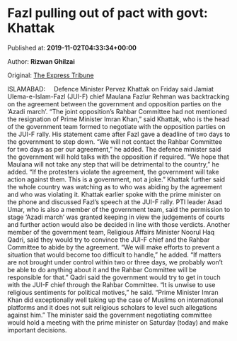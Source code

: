 
# Fazl pulling out of pact with govt: Khattak

Published at: **2019-11-02T04:33:34+00:00**

Author: **Rizwan Ghilzai**

Original: [The Express Tribune](https://tribune.com.pk/story/2091957/1-fazl-pulling-pact-govt-khattak/)

ISLAMABAD:  
 
Defence Minister Pervez Khattak on Friday said Jamiat Ulema-e-Islam-Fazl (JUI-F) chief Maulana Fazlur Rehman was backtracking on the agreement between the government and opposition parties on the ‘Azadi march’.
“The joint opposition’s Rahbar Committee had not mentioned the resignation of Prime Minister Imran Khan,” said Khattak, who is the head of the government team formed to negotiate with the opposition parties on the JUI-F rally. His statement came after Fazl gave a deadline of two days to the government to step down.
“We will not contact the Rahbar Committee for two days as per our agreement,” he added.
The defence minister said the government will hold talks with the opposition if required.
“We hope that Maulana will not take any step that will be detrimental to the country,” he added. “If the protesters violate the agreement, the government will take action against them. This is a government, not a joke.”
Khattak further said the whole country was watching as to who was abiding by the agreement and who was violating it.
Khattak earlier spoke with the prime minister on the phone and discussed Fazl’s speech at the JUI-F rally.
PTI leader Asad Umar, who is also a member of the government team, said the permission to stage ‘Azadi march’ was granted keeping in view the judgements of courts and further action would also be decided in line with those verdicts.
Another member of the government team, Religious Affairs Minister Noorul Haq Qadri, said they would try to convince the JUI-F chief and the Rahbar Committee to abide by the agreement.
“We will make efforts to prevent a situation that would become too difficult to handle,” he added.
“If matters are not brought under control within two or three days, we probably won’t be able to do anything about it and the Rahbar Committee will be responsible for that.”
Qadri said the government would try to get in touch with the JUI-F chief through the Rahbar Committee.
“It is unwise to use religious sentiments for political motives,” he said. “Prime Minister Imran Khan did exceptionally well taking up the case of Muslims on international platforms and it does not suit religious scholars to level such allegations against him.”
The minister said the government negotiating committee would hold a meeting with the prime minister on Saturday (today) and make important decisions.
 
